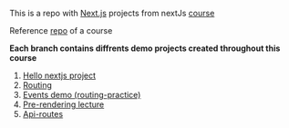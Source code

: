 This is a repo with [Next.js](https://nextjs.org/) projects from nextJs [course](https://ua.udemy.com/course/nextjs-react-the-complete-guide/learn/lecture/25145028#overview)

Reference [repo](https://github.com/mschwarzmueller/nextjs-course-code) of a course

**Each branch contains diffrents demo projects created throughout this course**

1. [Hello nextjs project](https://github.com/kujo205/nextjs/tree/01-demo)
2. [Routing](https://github.com/kujo205/nextjs/tree/02-routing)
3. [Events demo (routing-practice)](https://github.com/kujo205/nextjs/tree/02-routing-practice)
4. [Pre-rendering lecture](https://github.com/kujo205/nextjs/tree/03-pre-rendering)
5. [Api-routes](https://github.com/kujo205/nextjs/tree/05-api-routes)
